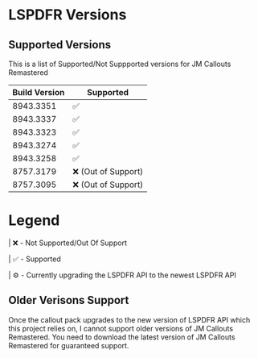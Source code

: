 # LSPDFR Versions

## Supported Versions

This is a list of Supported/Not Suppported versions for JM Callouts Remastered

| Build Version    | Supported          |
| -------------    | ------------------ |
| 8943.3351        |  ✅               |
| 8943.3337        |  ✅               |
| 8943.3323        |  ✅               |
| 8943.3274        |  ✅               |
| 8943.3258        |  ✅               |
| 8757.3179        |  ❌ (Out of Support)|
| 8757.3095        |  ❌ (Out of Support)|

# Legend

| ❌ - Not Supported/Out Of Support

| ✅ - Supported

| ⚙️ - Currently upgrading the LSPDFR API to the newest LSPDFR API

## Older Verisons Support

Once the callout pack upgrades to the new version of LSPDFR API which this project relies on, I cannot support older versions of JM Callouts Remastered. You need to download
the latest version of JM Callouts Remastered for guaranteed support. 
